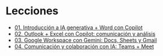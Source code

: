 # Lecciones

- [01. Introducción a IA generativa + Word con Copilot](./01-m365-word-copilot/)
- [02. Outlook + Excel con Copilot: comunicación y análisis](./02-m365-outlook-excel-copilot/)
- [03. Google Workspace con Gemini: Docs, Sheets y Gmail](./03-google-workspace-gemini/)
- [04. Comunicación y colaboración con IA: Teams + Meet](./04-teams-meet-collaboration-ai/)
